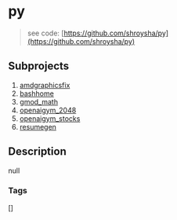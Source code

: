 # py
> see code: [https://github.com/shroysha/py](https://github.com/shroysha/py)

## Subprojects 
1. [amdgraphicsfix](https://github.com/shroysha/amdgraphicsfix)
1. [bashhome](https://github.com/shroysha/bashhome)
1. [gmod_math](https://github.com/shroysha/gmod_math)
1. [openaigym_2048](https://github.com/shroysha/openaigym_2048)
1. [openaigym_stocks](https://github.com/shroysha/openaigym_stocks)
1. [resumegen](https://github.com/shroysha/resumegen)

## Description
null

### Tags
[]
